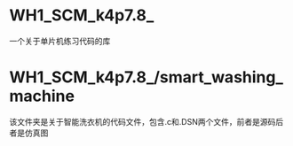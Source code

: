 # WH1_SCM_k4p7.8_
一个关于单片机练习代码的库
# WH1_SCM_k4p7.8_/smart_washing_machine
该文件夹是关于智能洗衣机的代码文件，包含.c和.DSN两个文件，前者是源码后者是仿真图

